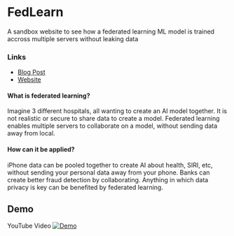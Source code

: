 
# FedLearn

A sandbox website to see how a federated learning ML model is trained accross multiple servers without leaking data

### Links
* [Blog Post](https://shreybirmiwal.vercel.app/blog/2)
* [Website](https://fedlearning.vercel.app)


#### What is federated learning? 

Imagine 3 different hospitals, all wanting to create an AI model together. It is not realistic or secure to share data to create a model. Federated learning enables multiple servers to collaborate on a model, without sending data away from local.

#### How can it be applied?

iPhone data can be pooled together to create AI about health, SIRI, etc, without sending your personal data away from your phone. Banks can create better fraud detection by collaborating. Anything in which data privacy is key can be benefited by federated learning.

## Demo


YouTube Video
[![Demo](https://github.com/user-attachments/assets/b4be2ed9-124a-4666-b70f-d9cccecdcbd1)](https://youtu.be/aflfj00Rc-w)

